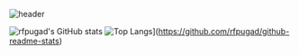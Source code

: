 ![header](https://capsule-render.vercel.app/api?type=soft&color=auto&height=150&section=header&text=Kyung%20Hoon&fontSize=90)

![rfpugad's GitHub stats](https://github-readme-stats.vercel.app/api?username=rfpugad&show_icons=true&theme=radical) 
![Top Langs](https://github-readme-stats.vercel.app/api/top-langs/?username=rfpugad&layout=compact)](https://github.com/rfpugad/github-readme-stats)



